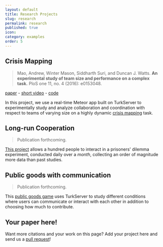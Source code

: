 ```yaml
---
layout: default
title: Research Projects
slug: research
permalink: research
published: true
icon: 
category: examples
order: 5
---
```


## Crisis Mapping 

> Mao, Andrew, Winter Mason, Siddharth Suri, and Duncan J. Watts. **An experimental study of team size and performance on a complex task.** PloS one 11, no. 4 (2016): e0153048. 

[paper][1] - [short video][2] - [code][3]

[1]: http://journals.plos.org/plosone/article?id=10.1371/journal.pone.0153048 
[2]: https://www.youtube.com/watch?v=cJbGNpmE7f0
[3]: https://github.com/VirtualLab/CrowdMapper 

In this project, we use a real-time Meteor app built on TurkServer to 
experimentally study and analyze collaboration and coordination with 
respect to teams of varying size on a highly dynamic [crisis mapping][4] task.

[4]: https://irevolutions.org/2012/12/08/digital-response-typhoon-pablo/
 
## Long-run Cooperation
 
> Publication forthcoming. 

[This project][5] allows a hundred people to interact in a prisoners' dilemma 
experiment, conducted daily over a *month*, collecting an order of magnitude
 more data than past studies.
  
[5]: https://github.com/VirtualLab/long-run-cooperation   

## Public goods with communication

> Publication forthcoming.

This [public goods game][pgg-meteor] uses TurkServer to study different
conditions where users can communicate or interact with each other in addition
to choosing how much to contribute.

[pgg-meteor]: https://github.com/cosanlab/PGG_meteor

## Your paper here!

Want more citations and your work on this page? Add your project here and send us
a [pull request][pr]!

[pr]: https://github.com/VirtualLab/virtuallab.github.io/pulls
